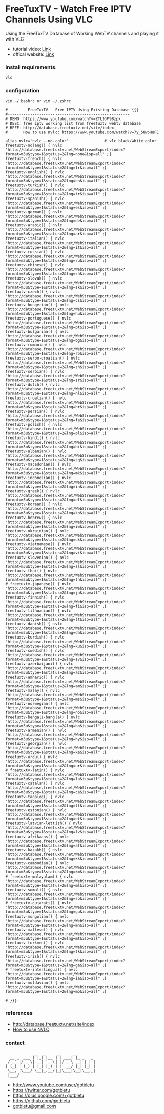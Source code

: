 # FreeTuxTV - Watch Free IPTV Channels Using VLC
Using the FreeTuxTV Database of Working WebTV channels and playing it with VLC
* tutorial video: [Link](https://www.youtube.com/watch?v=ZTLIGP98zpk)
* offical website: [Link](https://www.youtube.com/user/gotbletu)

### install requirements
    vlc

### configuration
    vim ~/.bashrc or vim ~/.zshrc
    
    #-------- FreeTuxTV - Free IPTV Using Existing Database {{{
    #------------------------------------------------------
    # DEMO: https://www.youtube.com/watch?v=ZTLIGP98zpk
    # DESC: free iptv working list from freetuxtv webtv database
    # REFF: http://database.freetuxtv.net/site/index
    #       How to use nvlc: https://www.youtube.com/watch?v=7y_58wpHuFE
    
    alias nvlc='nvlc --no-color'				# vlc black/white color
    freetuxtv-nolang() { nvlc "http://database.freetuxtv.net/WebStreamExport/index?format=m3u&type=1&status=2&lng=none&isp=all" ;}
    freetuxtv-french() { nvlc "http://database.freetuxtv.net/WebStreamExport/index?format=m3u&type=1&status=2&lng=fr&isp=all" ;}
    freetuxtv-english() { nvlc "http://database.freetuxtv.net/WebStreamExport/index?format=m3u&type=1&status=2&lng=en&isp=all" ;}
    freetuxtv-turkish() { nvlc "http://database.freetuxtv.net/WebStreamExport/index?format=m3u&type=1&status=2&lng=tr&isp=all" ;}
    freetuxtv-spanish() { nvlc "http://database.freetuxtv.net/WebStreamExport/index?format=m3u&type=1&status=2&lng=es&isp=all" ;}
    freetuxtv-german() { nvlc "http://database.freetuxtv.net/WebStreamExport/index?format=m3u&type=1&status=2&lng=de&isp=all" ;}
    freetuxtv-arabic() { nvlc "http://database.freetuxtv.net/WebStreamExport/index?format=m3u&type=1&status=2&lng=ar&isp=all" ;}
    freetuxtv-italian() { nvlc "http://database.freetuxtv.net/WebStreamExport/index?format=m3u&type=1&status=2&lng=it&isp=all" ;}
    freetuxtv-russian() { nvlc "http://database.freetuxtv.net/WebStreamExport/index?format=m3u&type=1&status=2&lng=ru&isp=all" ;}
    freetuxtv-chinese() { nvlc "http://database.freetuxtv.net/WebStreamExport/index?format=m3u&type=1&status=2&lng=zh&isp=all" ;}
    freetuxtv-slovak() { nvlc "http://database.freetuxtv.net/WebStreamExport/index?format=m3u&type=1&status=2&lng=sk&isp=all" ;}
    freetuxtv-czech() { nvlc "http://database.freetuxtv.net/WebStreamExport/index?format=m3u&type=1&status=2&lng=cs&isp=all" ;}
    freetuxtv-hungerian() { nvlc "http://database.freetuxtv.net/WebStreamExport/index?format=m3u&type=1&status=2&lng=hu&isp=all" ;}
    freetuxtv-portuguese() { nvlc "http://database.freetuxtv.net/WebStreamExport/index?format=m3u&type=1&status=2&lng=pt&isp=all" ;}
    freetuxtv-bulgarian() { nvlc "http://database.freetuxtv.net/WebStreamExport/index?format=m3u&type=1&status=2&lng=bg&isp=all" ;}
    freetuxtv-romanian() { nvlc "http://database.freetuxtv.net/WebStreamExport/index?format=m3u&type=1&status=2&lng=ro&isp=all" ;}
    freetuxtv-serbo-croatian() { nvlc "http://database.freetuxtv.net/WebStreamExport/index?format=m3u&type=1&status=2&lng=sh&isp=all" ;}
    freetuxtv-serbian() { nvlc "http://database.freetuxtv.net/WebStreamExport/index?format=m3u&type=1&status=2&lng=sr&isp=all" ;}
    freetuxtv-dutch() { nvlc "http://database.freetuxtv.net/WebStreamExport/index?format=m3u&type=1&status=2&lng=nl&isp=all" ;}
    freetuxtv-croatian() { nvlc "http://database.freetuxtv.net/WebStreamExport/index?format=m3u&type=1&status=2&lng=hr&isp=all" ;}
    freetuxtv-persian() { nvlc "http://database.freetuxtv.net/WebStreamExport/index?format=m3u&type=1&status=2&lng=fa&isp=all" ;}
    freetuxtv-polish() { nvlc "http://database.freetuxtv.net/WebStreamExport/index?format=m3u&type=1&status=2&lng=pl&isp=all" ;}
    freetuxtv-hindi() { nvlc "http://database.freetuxtv.net/WebStreamExport/index?format=m3u&type=1&status=2&lng=hi&isp=all" ;}
    freetuxtv-albanian() { nvlc "http://database.freetuxtv.net/WebStreamExport/index?format=m3u&type=1&status=2&lng=sq&isp=all" ;}
    freetuxtv-macedonian() { nvlc "http://database.freetuxtv.net/WebStreamExport/index?format=m3u&type=1&status=2&lng=mk&isp=all" ;}
    freetuxtv-indonesian() { nvlc "http://database.freetuxtv.net/WebStreamExport/index?format=m3u&type=1&status=2&lng=in&isp=all" ;}
    freetuxtv-greek() { nvlc "http://database.freetuxtv.net/WebStreamExport/index?format=m3u&type=1&status=2&lng=el&isp=all" ;}
    freetuxtv-korean() { nvlc "http://database.freetuxtv.net/WebStreamExport/index?format=m3u&type=1&status=2&lng=ko&isp=all" ;}
    freetuxtv-hebrew() { nvlc "http://database.freetuxtv.net/WebStreamExport/index?format=m3u&type=1&status=2&lng=iw&isp=all" ;}
    freetuxtv-ukrainian() { nvlc "http://database.freetuxtv.net/WebStreamExport/index?format=m3u&type=1&status=2&lng=uk&isp=all" ;}
    freetuxtv-vietnamese() { nvlc "http://database.freetuxtv.net/WebStreamExport/index?format=m3u&type=1&status=2&lng=vi&isp=all" ;}
    freetuxtv-slovenian() { nvlc "http://database.freetuxtv.net/WebStreamExport/index?format=m3u&type=1&status=2&lng=sl&isp=all" ;}
    freetuxtv-thai() { nvlc "http://database.freetuxtv.net/WebStreamExport/index?format=m3u&type=1&status=2&lng=th&isp=all" ;}
    # freetuxtv-japanese() { nvlc "http://database.freetuxtv.net/WebStreamExport/index?format=m3u&type=1&status=2&lng=ja&isp=all" ;}
    freetuxtv-finnish() { nvlc "http://database.freetuxtv.net/WebStreamExport/index?format=m3u&type=1&status=2&lng=fi&isp=all" ;}
    freetuxtv-lithuanian() { nvlc "http://database.freetuxtv.net/WebStreamExport/index?format=m3u&type=1&status=2&lng=lt&isp=all" ;}
    freetuxtv-danish() { nvlc "http://database.freetuxtv.net/WebStreamExport/index?format=m3u&type=1&status=2&lng=da&isp=all" ;}
    freetuxtv-kurdish() { nvlc "http://database.freetuxtv.net/WebStreamExport/index?format=m3u&type=1&status=2&lng=ku&isp=all" ;}
    freetuxtv-swedish() { nvlc "http://database.freetuxtv.net/WebStreamExport/index?format=m3u&type=1&status=2&lng=sv&isp=all" ;}
    freetuxtv-azerbaijani() { nvlc "http://database.freetuxtv.net/WebStreamExport/index?format=m3u&type=1&status=2&lng=az&isp=all" ;}
    freetuxtv-amharic() { nvlc "http://database.freetuxtv.net/WebStreamExport/index?format=m3u&type=1&status=2&lng=am&isp=all" ;}
    freetuxtv-malay() { nvlc "http://database.freetuxtv.net/WebStreamExport/index?format=m3u&type=1&status=2&lng=ms&isp=all" ;}
    freetuxtv-norwegian() { nvlc "http://database.freetuxtv.net/WebStreamExport/index?format=m3u&type=1&status=2&lng=no&isp=all" ;}
    freetuxtv-bengali-bangla() { nvlc "http://database.freetuxtv.net/WebStreamExport/index?format=m3u&type=1&status=2&lng=bn&isp=all" ;}
    freetuxtv-armenian() { nvlc "http://database.freetuxtv.net/WebStreamExport/index?format=m3u&type=1&status=2&lng=hy&isp=all" ;}
    freetuxtv-georgian() { nvlc "http://database.freetuxtv.net/WebStreamExport/index?format=m3u&type=1&status=2&lng=ka&isp=all" ;}
    freetuxtv-urdu() { nvlc "http://database.freetuxtv.net/WebStreamExport/index?format=m3u&type=1&status=2&lng=ur&isp=all" ;}
    # freetuxtv-latin() { nvlc "http://database.freetuxtv.net/WebStreamExport/index?format=m3u&type=1&status=2&lng=la&isp=all" ;}
    freetuxtv-catalan() { nvlc "http://database.freetuxtv.net/WebStreamExport/index?format=m3u&type=1&status=2&lng=ca&isp=all" ;}
    freetuxtv-tagalog() { nvlc "http://database.freetuxtv.net/WebStreamExport/index?format=m3u&type=1&status=2&lng=tl&isp=all" ;}
    freetuxtv-estonian() { nvlc "http://database.freetuxtv.net/WebStreamExport/index?format=m3u&type=1&status=2&lng=et&isp=all" ;}
    freetuxtv-latvian-lettish() { nvlc "http://database.freetuxtv.net/WebStreamExport/index?format=m3u&type=1&status=2&lng=lv&isp=all" ;}
    freetuxtv-afrikaans() { nvlc "http://database.freetuxtv.net/WebStreamExport/index?format=m3u&type=1&status=2&lng=af&isp=all" ;}
    freetuxtv-kazakh() { nvlc "http://database.freetuxtv.net/WebStreamExport/index?format=m3u&type=1&status=2&lng=kk&isp=all" ;}
    freetuxtv-cambodian() { nvlc "http://database.freetuxtv.net/WebStreamExport/index?format=m3u&type=1&status=2&lng=km&isp=all" ;}
    # freetuxtv-malayalam() { nvlc "http://database.freetuxtv.net/WebStreamExport/index?format=m3u&type=1&status=2&lng=ml&isp=all" ;}
    freetuxtv-somali() { nvlc "http://database.freetuxtv.net/WebStreamExport/index?format=m3u&type=1&status=2&lng=so&isp=all" ;}
    # freetuxtv-gujarati() { nvlc "http://database.freetuxtv.net/WebStreamExport/index?format=m3u&type=1&status=2&lng=gu&isp=all" ;}
    freetuxtv-mongolian() { nvlc "http://database.freetuxtv.net/WebStreamExport/index?format=m3u&type=1&status=2&lng=mn&isp=all" ;}
    freetuxtv-maltese() { nvlc "http://database.freetuxtv.net/WebStreamExport/index?format=m3u&type=1&status=2&lng=mt&isp=all" ;}
    freetuxtv-turkmen() { nvlc "http://database.freetuxtv.net/WebStreamExport/index?format=m3u&type=1&status=2&lng=tk&isp=all" ;}
    freetuxtv-irish() { nvlc "http://database.freetuxtv.net/WebStreamExport/index?format=m3u&type=1&status=2&lng=ga&isp=all" ;}
    # freetuxtv-interlingua() { nvlc "http://database.freetuxtv.net/WebStreamExport/index?format=m3u&type=1&status=2&lng=ia&isp=all" ;}
    freetuxtv-moldavian() { nvlc "http://database.freetuxtv.net/WebStreamExport/index?format=m3u&type=1&status=2&lng=mo&isp=all" ;}
    
    # }}}

### references
- http://database.freetuxtv.net/site/index
- [How to use NVLC](https://www.youtube.com/watch?v=7y_58wpHuFE)

### contact

                 _   _     _      _         
      __ _  ___ | |_| |__ | | ___| |_ _   _ 
     / _` |/ _ \| __| '_ \| |/ _ \ __| | | |
    | (_| | (_) | |_| |_) | |  __/ |_| |_| |
     \__, |\___/ \__|_.__/|_|\___|\__|\__,_|
     |___/                                  

- http://www.youtube.com/user/gotbletu
- https://twitter.com/gotbletu
- https://plus.google.com/+gotbletu
- https://github.com/gotbletu
- gotbletu@gmail.com


